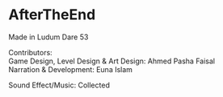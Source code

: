 # AfterTheEnd
Made in Ludum Dare 53

Contributors: <br>
Game Design, Level Design & Art Design: Ahmed Pasha Faisal<br>
Narration & Development: Euna Islam

Sound Effect/Music: Collected<br>
